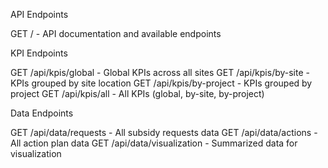 API Endpoints

GET / - API documentation and available endpoints

KPI Endpoints

GET /api/kpis/global - Global KPIs across all sites
GET /api/kpis/by-site - KPIs grouped by site location
GET /api/kpis/by-project - KPIs grouped by project
GET /api/kpis/all - All KPIs (global, by-site, by-project)

Data Endpoints

GET /api/data/requests - All subsidy requests data
GET /api/data/actions - All action plan data
GET /api/data/visualization - Summarized data for visualization

